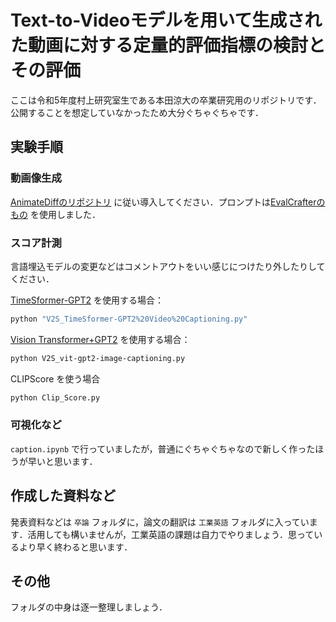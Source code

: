 # Text-to-Videoモデルを用いて生成された動画に対する定量的評価指標の検討とその評価

ここは令和5年度村上研究室生である本田涼大の卒業研究用のリポジトリです．公開することを想定していなかったため大分ぐちゃぐちゃです．

## 実験手順

### 動画像生成

[AnimateDiffのリポジトリ](https://github.com/guoyww/AnimateDiff/blob/main/__assets__/docs/animatediff.md) に従い導入してください．プロンプトは[EvalCrafterのもの](https://github.com/evalcrafter/EvalCrafter/tree/master/prompts) を使用しました．

### スコア計測

言語埋込モデルの変更などはコメントアウトをいい感じにつけたり外したりしてください．

[TimeSformer-GPT2](https://huggingface.co/Neleac/timesformer-gpt2-video-captioning) を使用する場合：

```bash
python "V2S_TimeSformer-GPT2%20Video%20Captioning.py"
```

[Vision Transformer+GPT2](https://huggingface.co/nlpconnect/vit-gpt2-image-captioning) を使用する場合：

```bash
python V2S_vit-gpt2-image-captioning.py
```

CLIPScore を使う場合

```bash
python Clip_Score.py
```

### 可視化など

`caption.ipynb` で行っていましたが，普通にぐちゃぐちゃなので新しく作ったほうが早いと思います．

## 作成した資料など

発表資料などは `卒論` フォルダに，論文の翻訳は `工業英語` フォルダに入っています．活用しても構いませんが，工業英語の課題は自力でやりましょう．思っているより早く終わると思います．

## その他

フォルダの中身は逐一整理しましょう．
